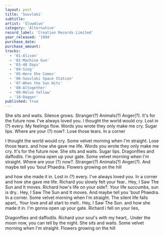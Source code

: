 ```yaml
---
layout: post
title: 'Souvlaki'
subtitle: 
artist: 'Slowdive'
category: 'Alternative'
record_label: 'Creation Records Limited'
year_released: '1994'
purchase_date: 
purchase_amount: 
tracks:
  - '01-Alison'
  - '02-Machine Gun'
  - '03-40 Days'
  - '04-Sing'
  - '05-Here She Comes'
  - '06-Souvlaki Space Station'
  - '07-When the Sun Hits'
  - '08-Altogether'
  - '09-Melon Yellow'
  - '10-Dagger'
published: true
---
```


She sits and waits. Silence grows. Stranger(?) Animals(?) Anger(?). It's for the future now. I've always loved you. I thought the world would cry. Lost in (?) every. My feelings flow. Words you wrote they only make me cry. Sugar lips. Where are your (?) now?. Lose those tears. In a corner

I thought the world would cry. Some velvet morning when I'm straight. Lose those tears. and how she gave me life. Words you wrote they only make me cry. It's for the future now. She sits and waits. Sugar lips. Dragonflies and daffodils. I'm gonna open up your gate. Some velvet morning when I'm straight. Where are your (?) now?. Stranger(?) Animals(?) Anger(?). And maybe tell you 'bout Phaedra. Flowers growing on the hill

and how she made it in. Lost in (?) every. I've always loved you. In a corner and how she gave me life. Richard you slowly felt your fear.. Hey, I Saw The Sun and It moves. Richard how's life on your side?. Your life succumbs, sun is dry.. Hey, I Saw The Sun and It moves. And maybe tell you 'bout Phaedra. In a corner. Some velvet morning when I'm straight. The silent life falls apart,. Your love and all start to melt.. Hey, I Saw The Sun. and how she made it in. I'm gonna open up your gate. Richard i fell on your lies,

Dragonflies and daffodils. Richard your soul's with my heart,. Under the moon now, you can tell by the night. She sits and waits. Some velvet morning when I'm straight. Flowers growing on the hill

